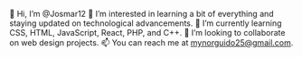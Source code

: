 👋 Hi, I’m @Josmar12
👀 I’m interested in learning a bit of everything and staying updated on technological advancements.
🌱 I’m currently learning CSS, HTML, JavaScript, React, PHP, and C++.
💞️ I’m looking to collaborate on web design projects.
📫 You can reach me at mynorguido25@gmail.com.

<!---
Josmar12/Josmar12 is a ✨ special ✨ repository because its `README.md` (this file) appears on your GitHub profile.
You can click the Preview link to take a look at your changes.
--->
